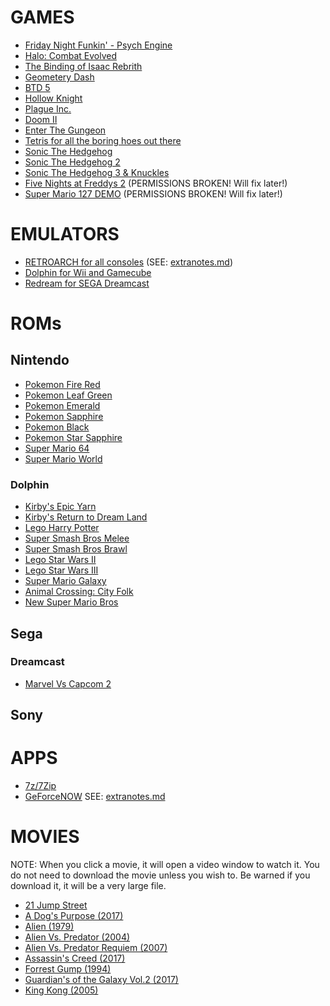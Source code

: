 # GAMES

- [Friday Night Funkin' - Psych Engine](https://drive.google.com/file/d/1UxdyUU3TRNcWmMWtRv-q3KZQi21pJ3Vy/view?usp=sharing)
- [Halo: Combat Evolved](https://drive.google.com/file/d/144eKVPvUoejd6174zX4Onux4YzHUxbTq/view?usp=sharing)
- [The Binding of Isaac Rebrith](https://drive.google.com/file/d/1Z0NeWqzUdfs-VhPYBSMY-uwaxy_Mo_WI/view?usp=sharing)
- [Geometery Dash](https://drive.google.com/file/d/1pi1jstxevRrkCO3rdd-3LpPvLPVei30g/view?usp=sharing)
- [BTD 5](https://drive.google.com/file/d/19vInou1QofheKIz2ZCRvQOxeBu-elpeB/view?usp=sharing)
- [Hollow Knight](https://drive.google.com/drive/folders/1M6IbmNrMCjij9ky0sKP8TJZttRZZ6teJ)
- [Plague Inc.](https://drive.google.com/file/d/1LwtqtCgmQTgTSMPQWhj9xYb_kENATHqj/view?usp=sharing)
- [Doom II](https://drive.google.com/file/d/1VqNKitGEUFMZClM7ycby0TCdbw0_vuRA/view?usp=sharing)
- [Enter The Gungeon](https://drive.google.com/file/d/1h9MJ5KCQCj-1zdT0djJ37Ijrhug9r1s3/view?usp=sharing)
- [Tetris for all the boring hoes out there](https://drive.google.com/file/d/1I6v9nsqHhttABpsb7tQQPG8tWMv17TyA/view?usp=sharing)
- [Sonic The Hedgehog](https://drive.google.com/file/d/1jg0jJyfP3ycxgtIy8bleOPeET9mhUc9y/view?usp=sharing)
- [Sonic The Hedgehog 2](https://drive.google.com/file/d/1LyZ12blHovis2RMaHYCL2w8_3JxqR3rS/view?usp=sharing)
- [Sonic The Hedgehog 3 & Knuckles](https://drive.google.com/file/d/1s8gCSphxGpyHcSQjUSX2eDKCdqjbwYml/view?usp=sharing)
- [Five Nights at Freddys 2](https://drive.google.com/drive/u/1/folders/1JyDI188XaIMn1lukwTNfjRvJm-UuSlzG) (PERMISSIONS BROKEN! Will fix later!)
- [Super Mario 127 DEMO](https://drive.google.com/file/d/1EBsj4jmpBzE2ZMFIgKi7tLSDnOdNuiJn/view?usp=sharing) (PERMISSIONS BROKEN! Will fix later!)
# EMULATORS

- [RETROARCH for all consoles](https://drive.google.com/file/d/1PE-NWR-Hh5hVm5a7EczxJcB3iaQPeFyB/view?usp=sharing) (SEE: [extranotes.md](https://github.com/ProjectBradnails/Bradnails1/blob/main/Software/extranotes.md))
- [Dolphin for Wii and Gamecube](https://drive.google.com/file/d/1Hxmd16dR-wYRvw8IXsXWecrewBZODBqJ/view?usp=sharing)
- [Redream for SEGA Dreamcast](https://drive.google.com/file/d/17Hmk9F8mtJaR01Epnrj7ZquoFTl-Y_KK/view?usp=sharing)

# ROMs
## Nintendo
- [Pokemon Fire Red](https://drive.google.com/file/d/1MvZJ6CHIJX5CLIDy0c5xPB4j7ewkM1R8/view?usp=sharing)
- [Pokemon Leaf Green](https://drive.google.com/file/d/1vrpNOFEU8NX_DJJnVAFfeshwOcsxqohu/view?usp=sharing)
- [Pokemon Emerald](https://drive.google.com/file/d/1oDQj_ro2hSOnRp5nUBiqJIhYzKNXboGe/view?usp=sharing)
- [Pokemon Sapphire](https://drive.google.com/file/d/1t2vSCd1jZdiSY8feJ-uNBXmkAOJg_2u0/view?usp=sharing)
- [Pokemon Black](https://drive.google.com/file/d/1HC-iX9J0zzIX1kkK13VDmHcHtDw3tMNv/view?usp=sharing)
- [Pokemon Star Sapphire](https://drive.google.com/file/d/1nIPwr7qSPaWy2a3L_soNkZY8yp0sjsSo/view?usp=sharing)
- [Super Mario 64](https://drive.google.com/file/d/1Dx_-AO6PHilb0_ls81jK3D1yLnGECiNF/view?usp=sharing)
- [Super Mario World](https://drive.google.com/file/d/1BFeedRUiYV1WI_ZJ4YswuUYGz0nhz7lW/view?usp=sharing)

### Dolphin
- [Kirby's Epic Yarn](https://drive.google.com/file/d/1_FCRghMZLUGl6DxfSg-zS6FZRakE7SMz/view?usp=sharing)
- [Kirby's Return to Dream Land](https://drive.google.com/file/d/1YID9HW822ZlliKHbYrjJ85bnFQnVHImn/view?usp=sharing)
- [Lego Harry Potter](https://drive.google.com/file/d/16tVDOHjue2kJdQWYdxkavzTYF7qzac5S/view?usp=sharing)
- [Super Smash Bros Melee](https://drive.google.com/file/d/1lGETJha443nfh6tv271QnpcyblS-C6ks/view?usp=sharing)
- [Super Smash Bros Brawl](https://drive.google.com/file/d/1P4GnnSBFezrEBfRBAWD6QlSpum13Oz5d/view?usp=sharing)
- [Lego Star Wars II](https://drive.google.com/file/d/1X1_UMTvhNXS0NTw1aP6O2s5xeO4JnECq/view?usp=sharing)
- [Lego Star Wars III](https://drive.google.com/file/d/1JYebQhA1TsWPOcUEp7-Mq82rcKHZNTiV/view?usp=sharing)
- [Super Mario Galaxy](https://drive.google.com/file/d/1IWJwzpC0-i4K2uA59Wlc4tvmCiGEOX5L/view?usp=sharing)
- [Animal Crossing: City Folk](https://drive.google.com/file/d/1mfn0oCOgJls_ZXJnFlIdtRsj1-G3p9IK/view?usp=sharing)
- [New Super Mario Bros](https://drive.google.com/file/d/1yryAUdziOflsO3k4-rpLt_5AeFndswg2/view?usp=sharing)

## Sega
### Dreamcast
- [Marvel Vs Capcom 2](https://drive.google.com/file/d/1Wdjp0Eoh0HUA56LOmyx2Z0db2cWOI0Av/view?usp=sharing)

## Sony

# APPS
- [7z/7Zip](https://drive.google.com/file/d/1by7I72v0vP8VvdlOQaE5SnwC3zSoam6z/view?usp=sharing)
- [GeForceNOW](https://drive.google.com/file/d/1kbVMtYiMOtKc4L_Qd-5dsO54WfhY_hEU/view?usp=sharing) SEE: [extranotes.md](https://github.com/Project-Bradnails/Bradnails1/blob/main/Software/extranotes.md)

# MOVIES
NOTE: When you click a movie, it will open a video window to watch it. You do not need to download the movie unless you wish to. Be warned if you download it, it will be a very large file.
- [21 Jump Street](https://drive.google.com/file/d/0B-uFeCO4yCFIV09lcEdSNHptT2c/view?usp=sharing&resourcekey=0-dw10bsyEZaC-069eF9QTAw)
- [A Dog's Purpose (2017)](https://drive.google.com/file/d/0B-uFeCO4yCFISTFmNlE3akNDbU0/view?usp=sharing&resourcekey=0-RNIEk2RiGAR76Qv_ACNU8g)
- [Alien (1979)](https://drive.google.com/file/d/0B95Tai8Smi2wZXNFQ29vT19RVkE/view?usp=sharing&resourcekey=0-PmCtCEW7-_z7GmU8JvAheg)
- [Alien Vs. Predator (2004)](https://drive.google.com/file/d/0Bxpj_oRibJ5kZTlmNTIzRjU4ekU/view?usp=sharing&resourcekey=0-kBSIucVemO3llLrafH-XRQ)
- [Alien Vs. Predator Requiem (2007)](https://drive.google.com/file/d/0B4MqvPThrYNjZE9sX2wwbkRZbXc/view?usp=sharing&resourcekey=0-6UabtX9aRzTD-5F1bOF9sw)
- [Assassin's Creed (2017)](https://drive.google.com/file/d/0B-k5_BUVjeQSczRvN1d0VHBFcTg/view?usp=sharing&resourcekey=0-org-X_RxCuw2XYnZnVjv8w)
- [Forrest Gump (1994)](https://drive.google.com/file/d/0B-uFeCO4yCFIa3hNRDc5eVlBSjQ/view?usp=sharing&resourcekey=0-rOslYKb17fIDWtuiy8P2ag)
- [Guardian's of the Galaxy Vol.2 (2017)](https://drive.google.com/file/d/0B-uFeCO4yCFIZXNnLUg3cVdiU3M/view?usp=sharing&resourcekey=0-s1hwC6vvc_w-Q2CRrpP08g)
- [King Kong (2005)](https://drive.google.com/file/d/0By5b6VRVheoWUmNTcEJiOXdJdjQ/view?usp=sharing&resourcekey=0-S6FZYivo19MI9Z4h-ZRrOw)
